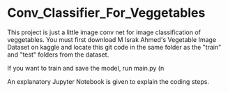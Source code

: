 # Conv_Classifier_For_Veggetables

This project is just a little image conv net for image classification of veggetables.
You must first download M Israk Ahmed's Vegetable Image Dataset on kaggle and locate this git code in the same folder as the "train" and "test" folders from the dataset.

If you want to train and save the model, run main.py (n

An explanatory Jupyter Notebook is given to explain the coding steps.

